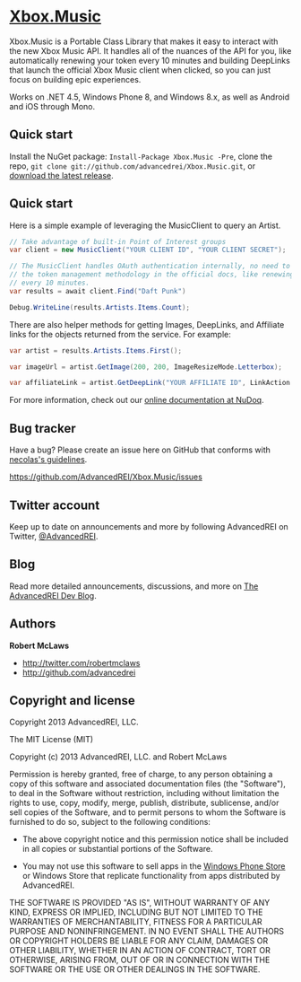 [Xbox.Music](http://github.com/AdvancedREI/Xbox.Music)
=================

Xbox.Music is a Portable Class Library that makes it easy to interact with the new Xbox Music API. It handles all of the nuances of the API for you, like automatically renewing your token every 10 minutes and building DeepLinks that launch the official Xbox Music client when clicked, so you can just focus on building epic experiences.

Works on .NET 4.5, Windows Phone 8, and Windows 8.x, as well as Android and iOS through Mono.

Quick start
-----------

Install the NuGet package: `Install-Package Xbox.Music -Pre`, clone the repo, `git clone git://github.com/advancedrei/Xbox.Music.git`, or [download the latest release](https://github.com/advancedrei/Xbox.Music/zipball/master).


Quick start
-----------
Here is a simple example of leveraging the MusicClient to query an Artist.

```csharp
// Take advantage of built-in Point of Interest groups
var client = new MusicClient("YOUR CLIENT ID", "YOUR CLIENT SECRET");

// The MusicClient handles OAuth authentication internally, no need to worry about
// the token management methodology in the official docs, like renewing your token
// every 10 minutes.
var results = await client.Find("Daft Punk")

Debug.WriteLine(results.Artists.Items.Count);
```
There are also helper methods for getting Images, DeepLinks, and Affiliate links for the objects returned from the service. For example:

```csharp
var artist = results.Artists.Items.First();

var imageUrl = artist.GetImage(200, 200, ImageResizeMode.Letterbox);

var affiliateLink = artist.GetDeepLink("YOUR AFFILIATE ID", LinkAction.Buy);
```

For more information, check out our [online documentation at NuDoq](http://www.nudoq.org/#!/Projects/Xbox.Music).

Bug tracker
-----------

Have a bug? Please create an issue here on GitHub that conforms with [necolas's guidelines](https://github.com/necolas/issue-guidelines).

https://github.com/AdvancedREI/Xbox.Music/issues



Twitter account
---------------

Keep up to date on announcements and more by following AdvancedREI on Twitter, [@AdvancedREI](http://twitter.com/AdvancedREI).



Blog
----

Read more detailed announcements, discussions, and more on [The AdvancedREI Dev Blog](http://advancedrei.com/blogs/development).


Authors
-------

**Robert McLaws**

+ http://twitter.com/robertmclaws
+ http://github.com/advancedrei


Copyright and license
---------------------

Copyright 2013 AdvancedREI, LLC.

The MIT License (MIT)

Copyright (c) 2013 AdvancedREI, LLC. and Robert McLaws

Permission is hereby granted, free of charge, to any person obtaining a copy of
this software and associated documentation files (the "Software"), to deal in
the Software without restriction, including without limitation the rights to
use, copy, modify, merge, publish, distribute, sublicense, and/or sell copies of
the Software, and to permit persons to whom the Software is furnished to do so,
subject to the following conditions:

- The above copyright notice and this permission notice shall be included in all copies or substantial portions of the Software.

- You may not use this software to sell apps in the [Windows Phone Store](http://www.windowsphone.com/en-US/store/publishers?publisherId=AdvancedREI%252c%2BLLC.&appId=42268b66-a8ed-46ea-9355-1287522a7cf9) or Windows Store that replicate functionality from apps distributed by AdvancedREI.

THE SOFTWARE IS PROVIDED "AS IS", WITHOUT WARRANTY OF ANY KIND, EXPRESS OR
IMPLIED, INCLUDING BUT NOT LIMITED TO THE WARRANTIES OF MERCHANTABILITY, FITNESS
FOR A PARTICULAR PURPOSE AND NONINFRINGEMENT. IN NO EVENT SHALL THE AUTHORS OR
COPYRIGHT HOLDERS BE LIABLE FOR ANY CLAIM, DAMAGES OR OTHER LIABILITY, WHETHER
IN AN ACTION OF CONTRACT, TORT OR OTHERWISE, ARISING FROM, OUT OF OR IN
CONNECTION WITH THE SOFTWARE OR THE USE OR OTHER DEALINGS IN THE SOFTWARE.